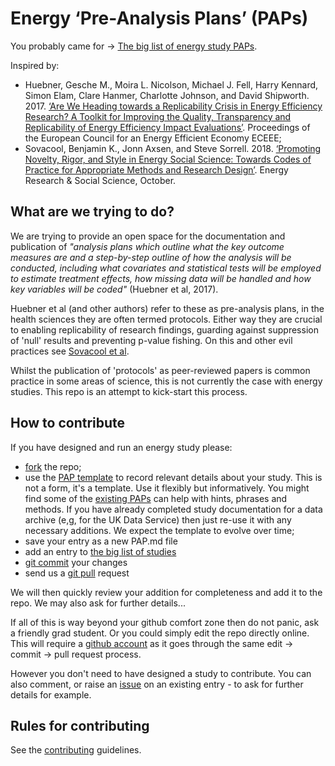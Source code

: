 # Energy ‘Pre-Analysis Plans’ (PAPs)

You probably came for -> [The big list of energy study PAPs](energyPAPlist.md).

Inspired by:

 * Huebner, Gesche M., Moira L. Nicolson, Michael J. Fell, Harry Kennard, Simon Elam, Clare Hanmer, Charlotte Johnson, and David Shipworth. 2017. [‘Are We Heading towards a Replicability Crisis in Energy Efficiency Research? A Toolkit for Improving the Quality, Transparency and Replicability of Energy Efficiency Impact Evaluations’](https://www.researchgate.net/profile/Michael_Fell/publication/320559492_Are_we_heading_towards_a_replicability_crisis_in_energy_efficiency_research_A_toolkit_for_improving_the_quality_transparency_and_replicability_of_energy_efficiency_impact_evaluations/links/59edccae4585158fe53405be/Are-we-heading-towards-a-replicability-crisis-in-energy-efficiency-research-A-toolkit-for-improving-the-quality-transparency-and-replicability-of-energy-efficiency-impact-evaluations.pdf). Proceedings of the European Council for an Energy Efficient Economy ECEEE;
 * Sovacool, Benjamin K., Jonn Axsen, and Steve Sorrell. 2018. [‘Promoting Novelty, Rigor, and Style in Energy Social Science: Towards Codes of Practice for Appropriate Methods and Research Design’](https://doi.org/10.1016/j.erss.2018.07.007). Energy Research & Social Science, October.

## What are we trying to do?

We are trying to provide an open space for the documentation and publication of _"analysis plans which outline what the key outcome measures are and a step-by-step outline of how the analysis will be conducted, including what covariates and statistical tests will be employed to estimate treatment effects, how missing data will be handled and how key variables will be coded"_ (Huebner et al, 2017). 

Huebner et al (and other authors) refer to these as pre-analysis plans, in the health sciences they are often termed protocols. Either way they are crucial to enabling replicability of research findings, guarding against suppression of 'null' results and preventing p-value fishing. On this and other evil practices see [Sovacool et al](https://doi.org/10.1016/j.erss.2018.07.007).

Whilst the publication of 'protocols' as peer-reviewed papers is common practice in some areas of science, this is not currently the case with energy studies. This repo is an attempt to kick-start this process.

## How to contribute

If you have designed and run an energy study please:

 * [fork](https://help.github.com/en/articles/fork-a-repo) the repo;
 * use the [PAP template](templatePAP.md) to record relevant details about your study. This is not a form, it's a template. Use it flexibly but informatively. You might find some of the [existing PAPs](energyPAPlist.md) can help with hints, phrases and methods. If you have already completed study documentation for a data archive (e,g, for the UK Data Service) then just re-use it with any necessary additions. We expect the template to evolve over time;
 * save your entry as a new <stydy name>PAP.md file
 * add an entry to [the big list of studies](energyPAPlist.md)
 * [git commit](https://help.github.com/en/desktop/contributing-to-projects/committing-and-reviewing-changes-to-your-project) your changes
 * send us a [git pull](https://help.github.com/en/articles/about-pull-requests) request

We will then quickly review your addition for completeness and add it to the repo. We may also ask for further details...

If all of this is way beyond your github comfort zone then do not panic, ask a friendly grad student. Or you could simply edit the repo directly online. This will require a [github account](https://help.github.com/en/articles/signing-up-for-a-new-github-account) as it goes through the same edit -> commit -> pull request process.

However you don't need to have designed a study to contribute. You can also comment, or raise an [issue](https://github.com/CfSOtago/energyPAPs/issues) on an existing entry - to ask for further details for example.

## Rules for contributing

See the [contributing](CONTRIBUTING.md) guidelines.